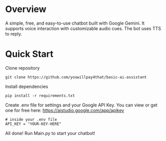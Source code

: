 # Overview

A simple, free, and easy-to-use chatbot built with Google Gemini. It supports voice interaction with customizable audio cues. The bot uses TTS to reply.


# Quick Start
Clone repository
```
git clone https://github.com/youwillpay4that/basic-ai-assistant
```

Install dependencies
```
pip install -r requirements.txt
```

Create .env file for settings and your Google API Key. You can view or get one for free here: https://aistudio.google.com/app/apikey
```
# inside your .env file
API_KEY = "YOUR-KEY-HERE"
```

All done! Run Main.py to start your chatbot!
